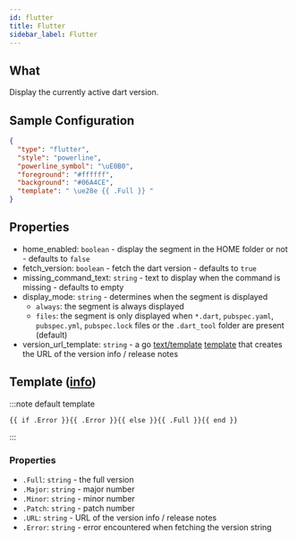 ```yaml
---
id: flutter
title: Flutter
sidebar_label: Flutter
---
```


## What

Display the currently active dart version.

## Sample Configuration

```json
{
  "type": "flutter",
  "style": "powerline",
  "powerline_symbol": "\uE0B0",
  "foreground": "#ffffff",
  "background": "#06A4CE",
  "template": " \ue28e {{ .Full }} "
}
```

## Properties

- home_enabled: `boolean` - display the segment in the HOME folder or not - defaults to `false`
- fetch_version: `boolean` - fetch the dart version - defaults to `true`
- missing_command_text: `string` - text to display when the command is missing - defaults to empty
- display_mode: `string` - determines when the segment is displayed
  - `always`: the segment is always displayed
  - `files`: the segment is only displayed when `*.dart`, `pubspec.yaml`, `pubspec.yml`, `pubspec.lock` files or the `.dart_tool`
folder are present (default)
- version_url_template: `string` - a go [text/template][go-text-template] [template][templates] that creates
the URL of the version info / release notes

## Template ([info][templates])

:::note default template

``` template
{{ if .Error }}{{ .Error }}{{ else }}{{ .Full }}{{ end }}
```

:::

### Properties

- `.Full`: `string` - the full version
- `.Major`: `string` - major number
- `.Minor`: `string` - minor number
- `.Patch`: `string` - patch number
- `.URL`: `string` - URL of the version info / release notes
- `.Error`: `string` - error encountered when fetching the version string

[go-text-template]: https://golang.org/pkg/text/template/
[templates]: /docs/configuration/templates
